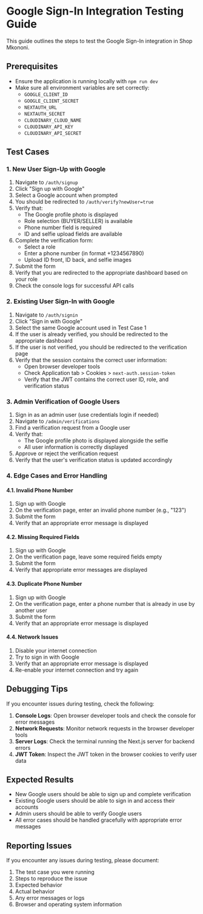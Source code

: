 # Google Sign-In Integration Testing Guide

This guide outlines the steps to test the Google Sign-In integration in Shop Mkononi.

## Prerequisites

- Ensure the application is running locally with `npm run dev`
- Make sure all environment variables are set correctly:
  - `GOOGLE_CLIENT_ID`
  - `GOOGLE_CLIENT_SECRET`
  - `NEXTAUTH_URL`
  - `NEXTAUTH_SECRET`
  - `CLOUDINARY_CLOUD_NAME`
  - `CLOUDINARY_API_KEY`
  - `CLOUDINARY_API_SECRET`

## Test Cases

### 1. New User Sign-Up with Google

1. Navigate to `/auth/signup`
2. Click "Sign up with Google"
3. Select a Google account when prompted
4. You should be redirected to `/auth/verify?newUser=true`
5. Verify that:
   - The Google profile photo is displayed
   - Role selection (BUYER/SELLER) is available
   - Phone number field is required
   - ID and selfie upload fields are available
6. Complete the verification form:
   - Select a role
   - Enter a phone number (in format +1234567890)
   - Upload ID front, ID back, and selfie images
7. Submit the form
8. Verify that you are redirected to the appropriate dashboard based on your role
9. Check the console logs for successful API calls

### 2. Existing User Sign-In with Google

1. Navigate to `/auth/signin`
2. Click "Sign in with Google"
3. Select the same Google account used in Test Case 1
4. If the user is already verified, you should be redirected to the appropriate dashboard
5. If the user is not verified, you should be redirected to the verification page
6. Verify that the session contains the correct user information:
   - Open browser developer tools
   - Check Application tab > Cookies > `next-auth.session-token`
   - Verify that the JWT contains the correct user ID, role, and verification status

### 3. Admin Verification of Google Users

1. Sign in as an admin user (use credentials login if needed)
2. Navigate to `/admin/verifications`
3. Find a verification request from a Google user
4. Verify that:
   - The Google profile photo is displayed alongside the selfie
   - All user information is correctly displayed
5. Approve or reject the verification request
6. Verify that the user's verification status is updated accordingly

### 4. Edge Cases and Error Handling

#### 4.1. Invalid Phone Number

1. Sign up with Google
2. On the verification page, enter an invalid phone number (e.g., "123")
3. Submit the form
4. Verify that an appropriate error message is displayed

#### 4.2. Missing Required Fields

1. Sign up with Google
2. On the verification page, leave some required fields empty
3. Submit the form
4. Verify that appropriate error messages are displayed

#### 4.3. Duplicate Phone Number

1. Sign up with Google
2. On the verification page, enter a phone number that is already in use by another user
3. Submit the form
4. Verify that an appropriate error message is displayed

#### 4.4. Network Issues

1. Disable your internet connection
2. Try to sign in with Google
3. Verify that an appropriate error message is displayed
4. Re-enable your internet connection and try again

## Debugging Tips

If you encounter issues during testing, check the following:

1. **Console Logs**: Open browser developer tools and check the console for error messages
2. **Network Requests**: Monitor network requests in the browser developer tools
3. **Server Logs**: Check the terminal running the Next.js server for backend errors
4. **JWT Token**: Inspect the JWT token in the browser cookies to verify user data

## Expected Results

- New Google users should be able to sign up and complete verification
- Existing Google users should be able to sign in and access their accounts
- Admin users should be able to verify Google users
- All error cases should be handled gracefully with appropriate error messages

## Reporting Issues

If you encounter any issues during testing, please document:

1. The test case you were running
2. Steps to reproduce the issue
3. Expected behavior
4. Actual behavior
5. Any error messages or logs
6. Browser and operating system information

